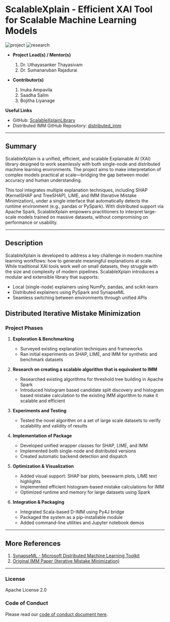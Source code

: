 # ScalableXplain - Efficient XAI Tool for Scalable Machine Learning Models

![project] ![research]

- **Project Lead(s) / Mentor(s)**
  1. Dr. Uthayasanker Thayasivam  
  2. Dr. Sumanaruban Rajadurai  

- **Contributor(s)**
  1. Inuka Ampavila  
  2. Saadha Salim  
  3. Bojitha Liyanage  

**Useful Links**

- GitHub: [ScalableXplainLibrary](https://github.com/inuka-00/ScalableXplainLibrary)  
- Distributed IMM GitHub Repository: [distributed_imm](https://github.com/aaivu/distributed_imm)

---

## Summary

ScalableXplain is a unified, efficient, and scalable Explainable AI (XAI) library designed to work seamlessly with both single-node and distributed machine learning environments. The project aims to make interpretation of complex models practical at scale—bridging the gap between model accuracy and human understanding.

This tool integrates multiple explanation techniques, including SHAP (KernelSHAP and TreeSHAP), LIME, and IMM (Iterative Mistake Minimization), under a single interface that automatically detects the runtime environment (e.g., pandas or PySpark). With distributed support via Apache Spark, ScalableXplain empowers practitioners to interpret large-scale models trained on massive datasets, without compromising on performance or usability.

---

## Description

ScalableXplain is developed to address a key challenge in modern machine learning workflows: how to generate meaningful explanations at scale. While traditional XAI tools work well on small datasets, they struggle with the size and complexity of modern pipelines. ScalableXplain introduces a modular and extensible library that supports:

- Local (single-node) explainers using NumPy, pandas, and scikit-learn  
- Distributed explainers using PySpark and SynapseML  
- Seamless switching between environments through unified APIs

## Distributed Iterative Mistake Minimization



### Project Phases

1. **Exploration & Benchmarking**
   - Surveyed existing explanation techniques and frameworks
   - Ran initial experiments on SHAP, LIME, and IMM for synthetic and benchmark datasets
  
2. **Research on creating a scalable algorithm that is equivalent to IMM**
   - Researched existing algorithms for threshold tree building in Apache Spark
   - Introduced histogram based candidate split discovery and histogram based mistake calculation to the existing IMM algorithm to make it scalable and efficient
  
3. **Experiments and Testing**
   - Tested the novel algorithm on a set of large scale datasets to verify scalability and validity of results

4. **Implementation of Package**
   - Developed unified wrapper classes for SHAP, LIME, and IMM  
   - Implemented both single-node and distributed versions  
   - Created automatic backend detection and dispatch  

5. **Optimization & Visualization**
   - Added visual support: SHAP bar plots, beeswarm plots, LIME text highlights  
   - Implemented efficient histogram-based mistake calculations for IMM  
   - Optimized runtime and memory for large datasets using Spark  

6. **Integration & Packaging**
   - Integrated Scala-based D-IMM using Py4J bridge  
   - Packaged the system as a pip-installable module  
   - Added command-line utilities and Jupyter notebook demos  


---

## More References

1. [SynapseML - Microsoft Distributed Machine Learning Toolkit](https://github.com/microsoft/SynapseML)  
2. [Original IMM Paper (Iterative Mistake Minimization)](https://arxiv.org/abs/2006.01275)

---

### License

Apache License 2.0

### Code of Conduct

Please read our [code of conduct document here](https://github.com/aaivu/aaivu-introduction/blob/master/docs/code_of_conduct.md).

[project]: https://img.shields.io/badge/-Project-blue  
[research]: https://img.shields.io/badge/-Research-yellowgreen
